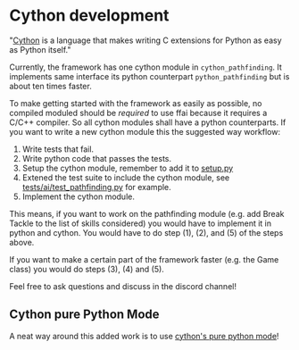 # Cython development

"[Cython](https://github.com/cython/cython) is a language that makes writing C extensions for Python as easy as Python itself." 

Currently, the framework has one cython module in `cython_pathfinding`. 
It implements same interface its python counterpart `python_pathfinding` but is about ten times faster. 

To make getting started with the framework as easily as possible, no compiled moduled should be *required* to use ffai because it requires a C/C++ compiler.
So all cython modules shall have a python counterparts. If you want to write a new cython module this the suggested way workflow: 
 1. Write tests that fail. 
 2. Write python code that passes the tests.
 3. Setup the cython module, remember to add it to [setup.py](setup.py)
 4. Extened the test suite to include the cython module, see [tests/ai/test_pathfinding.py](tests/ai/test_pathfinding.py) for example.
 5. Implement the cython module. 

This means, if you want to work on the pathfinding module (e.g. add Break Tackle to the list of skills considered) 
you would have to implement it in python and cython. You would have to do step (1), (2), and (5) of the steps above.  

If you want to make a certain part of the framework faster (e.g. the Game class) you would do steps (3), (4) and (5). 

Feel free to ask questions and discuss in the discord channel! 

## Cython pure Python Mode
A neat way around this added work is to use [cython's pure python mode](https://cython.readthedocs.io/en/latest/src/tutorial/pure.html)! 